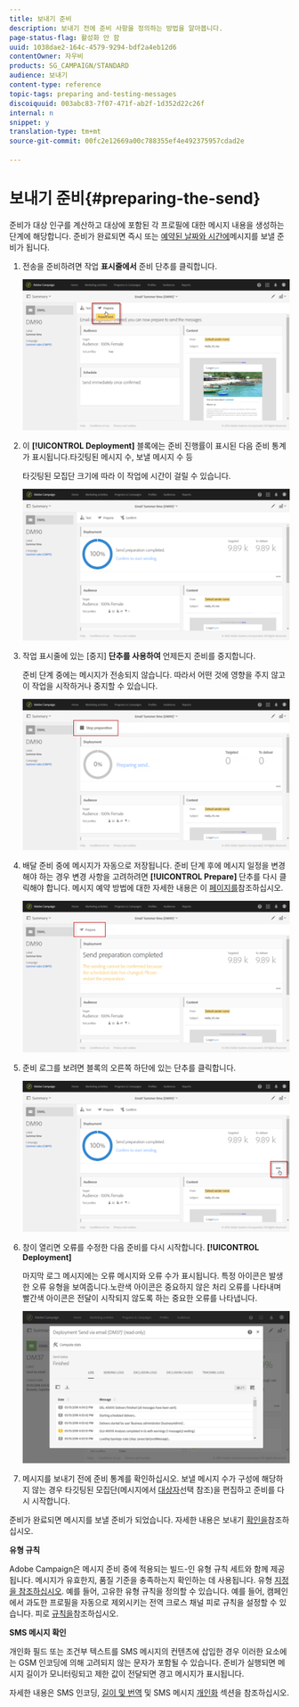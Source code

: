 ```yaml
---
title: 보내기 준비
description: 보내기 전에 준비 사항을 정의하는 방법을 알아봅니다.
page-status-flag: 활성화 안 함
uuid: 1038dae2-164c-4579-9294-bdf2a4eb12d6
contentOwner: 자우비
products: SG_CAMPAIGN/STANDARD
audience: 보내기
content-type: reference
topic-tags: preparing and-testing-messages
discoiquuid: 003abc83-7f07-471f-ab2f-1d352d22c26f
internal: n
snippet: y
translation-type: tm+mt
source-git-commit: 00fc2e12669a00c788355ef4e492375957cdad2e

---
```



# 보내기 준비{#preparing-the-send}

준비가 대상 인구를 계산하고 대상에 포함된 각 프로필에 대한 메시지 내용을 생성하는 단계에 해당합니다. 준비가 완료되면 즉시 또는 [예약된 날짜와 시간에](../../sending/using/about-scheduling-messages.md)메시지를 보낼 준비가 됩니다.

1. 전송을 준비하려면 작업 **표시줄에서** 준비 단추를 클릭합니다.

   ![](assets/preparing_delivery_2.png)

1. 이 **[!UICONTROL Deployment]** 블록에는 준비 진행률이 표시된 다음 준비 통계가 표시됩니다.타깃팅된 메시지 수, 보낼 메시지 수 등

   타깃팅된 모집단 크기에 따라 이 작업에 시간이 걸릴 수 있습니다.

   ![](assets/preparing_delivery.png)

1. 작업 표시줄에 있는 [중지] **단추를 사용하여** 언제든지 준비를 중지합니다.

   준비 단계 중에는 메시지가 전송되지 않습니다. 따라서 어떤 것에 영향을 주지 않고 이 작업을 시작하거나 중지할 수 있습니다.

   ![](assets/preparing_delivery_6.png)

1. 배달 준비 중에 메시지가 자동으로 저장됩니다. 준비 단계 후에 메시지 일정을 변경해야 하는 경우 변경 사항을 고려하려면 **[!UICONTROL Prepare]** 단추를 다시 클릭해야 합니다. 메시지 예약 방법에 대한 자세한 내용은 이 [페이지를](../../sending/using/about-scheduling-messages.md)참조하십시오.

   ![](assets/preparing_delivery_5.png)

1. 준비 로그를 보려면 블록의 오른쪽 하단에 있는 단추를 클릭합니다.

   ![](assets/preparing_delivery_4.png)

1. 창이 열리면 오류를 수정한 다음 준비를 다시 시작합니다. **[!UICONTROL Deployment]**

   마지막 로그 메시지에는 오류 메시지와 오류 수가 표시됩니다. 특정 아이콘은 발생한 오류 유형을 보여줍니다.노란색 아이콘은 중요하지 않은 처리 오류를 나타내며 빨간색 아이콘은 전달이 시작되지 않도록 하는 중요한 오류를 나타냅니다.

   ![](assets/preparing_delivery_3.png)

1. 메시지를 보내기 전에 준비 통계를 확인하십시오. 보낼 메시지 수가 구성에 해당하지 않는 경우 타깃팅된 모집단(메시지에서 [대상자](../../audiences/using/selecting-an-audience-in-a-message.md)선택 참조)을 편집하고 준비를 다시 시작합니다.

준비가 완료되면 메시지를 보낼 준비가 되었습니다. 자세한 내용은 보내기 [확인을](../../sending/using/confirming-the-send.md)참조하십시오.

**유형 규칙**

Adobe Campaign은 메시지 준비 중에 적용되는 빌드-인 유형 규칙 세트와 함께 제공됩니다. 메시지가 유효한지, 품질 기준을 충족하는지 확인하는 데 사용됩니다. 유형 [지정을 참조하십시오](../../administration/using/about-typology-rules.md). 예를 들어, 고유한 유형 규칙을 정의할 수 있습니다. 예를 들어, 캠페인에서 과도한 프로필을 자동으로 제외시키는 전역 크로스 채널 피로 규칙을 설정할 수 있습니다. 피로 [규칙을](../../administration/using/fatigue-rules.md)참조하십시오.

**SMS 메시지 확인**

개인화 필드 또는 조건부 텍스트를 SMS 메시지의 컨텐츠에 삽입한 경우 이러한 요소에는 GSM 인코딩에 의해 고려되지 않는 문자가 포함될 수 있습니다. 준비가 실행되면 메시지 길이가 모니터링되고 제한 값이 전달되면 경고 메시지가 표시됩니다.

자세한 내용은 SMS 인코딩, [길이 및 번역](../../administration/using/configuring-sms-channel.md#sms-encoding--length-and-transliteration) 및 SMS 메시지 [개인화](../../channels/using/personalizing-sms-messages.md) 섹션을 참조하십시오.
